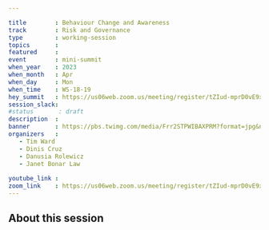 ```yaml
---

title        : Behaviour Change and Awareness 
track        : Risk and Governance
type         : working-session
topics       :
featured     :
event        : mini-summit
when_year    : 2023
when_month   : Apr
when_day     : Mon
when_time    : WS-18-19
hey_summit   : https://us06web.zoom.us/meeting/register/tZIud-mprD0vE9xWCJLSzFi8gT-j2BTCAyMR 
session_slack:
#status       : draft
description  :
banner       : https://pbs.twimg.com/media/Frr2STPWIBAXPRM?format=jpg&name=medium
organizers   :
   - Tim Ward
   - Dinis Cruz
   - Danusia Rolewicz
   - Janet Bonar Law
  
youtube_link : 
zoom_link    : https://us06web.zoom.us/meeting/register/tZIud-mprD0vE9xWCJLSzFi8gT-j2BTCAyMR 
---
```



## About this session


